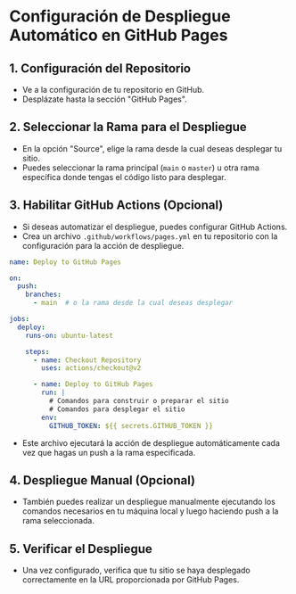 # Configuración de Despliegue Automático en GitHub Pages

## 1. Configuración del Repositorio

- Ve a la configuración de tu repositorio en GitHub.
- Desplázate hasta la sección "GitHub Pages".

## 2. Seleccionar la Rama para el Despliegue

- En la opción "Source", elige la rama desde la cual deseas desplegar tu sitio.
- Puedes seleccionar la rama principal (`main` o `master`) u otra rama específica donde tengas el código listo para desplegar.

## 3. Habilitar GitHub Actions (Opcional)

- Si deseas automatizar el despliegue, puedes configurar GitHub Actions.
- Crea un archivo `.github/workflows/pages.yml` en tu repositorio con la configuración para la acción de despliegue.

```yaml
name: Deploy to GitHub Pages

on:
  push:
    branches:
      - main  # o la rama desde la cual deseas desplegar

jobs:
  deploy:
    runs-on: ubuntu-latest

    steps:
      - name: Checkout Repository
        uses: actions/checkout@v2

      - name: Deploy to GitHub Pages
        run: |
          # Comandos para construir o preparar el sitio
          # Comandos para desplegar el sitio
        env:
          GITHUB_TOKEN: ${{ secrets.GITHUB_TOKEN }}
```

- Este archivo ejecutará la acción de despliegue automáticamente cada vez que hagas un push a la rama especificada.

## 4. Despliegue Manual (Opcional)

- También puedes realizar un despliegue manualmente ejecutando los comandos necesarios en tu máquina local y luego haciendo push a la rama seleccionada.

## 5. Verificar el Despliegue

- Una vez configurado, verifica que tu sitio se haya desplegado correctamente en la URL proporcionada por GitHub Pages.
